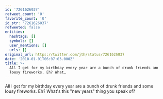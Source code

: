```yaml
---
id: '7261626037'
retweet_count: '0'
favorite_count: '0'
id_str: '7261626037'
retweeted: false
entities:
  hashtags: []
  symbols: []
  user_mentions: []
  urls: []
original_url: https://twitter.com/jth/status/7261626037
date: '2010-01-01T06:07:03.000Z'
title: >-
  All I get for my birthday every year are a bunch of drunk friends and some
  lousy fireworks. Eh? What…
---
```


All I get for my birthday every year are a bunch of drunk friends and some lousy fireworks. Eh? What's this "new years" thing you speak of?